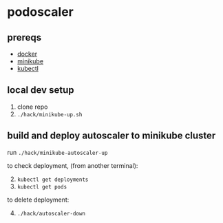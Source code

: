 # podoscaler

## prereqs

- [docker](https://www.docker.com/)
- [minikube](https://minikube.sigs.k8s.io/docs/start/?arch=%2Fwindows%2Fx86-64%2Fstable%2F.exe+download)
- [kubectl](https://kubernetes.io/docs/tasks/tools/)

## local dev setup

1. clone repo
2. `./hack/minikube-up.sh`

## build and deploy autoscaler to minikube cluster

run `./hack/minikube-autoscaler-up`

to check deployment, (from another terminal):

2. `kubectl get deployments`
3. `kubectl get pods`

to delete deployment:

4. `./hack/autoscaler-down`